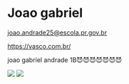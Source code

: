 # Joao gabriel
joao.andrade25@escola.pr.gov.br




https://vasco.com.br/



joao gabriel andrade 1B😈😈😈😈😈😈😈



![](https://media1.tenor.com/m/VqewKzyXMXAAAAAC/zoio-triste.gif)
![](https://media1.tenor.com/m/8tAmH3T0bkYAAAAd/gigas0-vasc%C3%A3o.gif)
